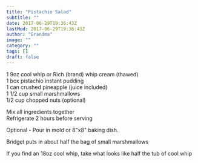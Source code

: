 ```yaml
---
title: "Pistachio Salad"
subtitle: ""
date: 2017-06-29T19:36:43Z
lastMod: 2017-06-29T19:36:43Z
author: "Grandma"
image: ""
category: ""
tags: []
draft: false
---
```

1 9oz cool whip or Rich (brand) whip cream (thawed)  
1 box pistachio instant pudding  
1 can crushed pineapple (juice included)  
1 1/2 cup small marshmallows  
1/2 cup chopped nuts (optional)  

Mix all ingredients together  
Refrigerate 2 hours before serving  

Optional - Pour in mold or 8"x8" baking dish.  

Bridget puts in about half the bag of small marshmallows  

If you find an 18oz cool whip, take what looks like half the tub of cool whip  
